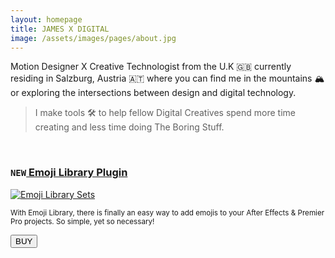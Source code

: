 ```yaml
---
layout: homepage
title: JAMES X DIGITAL
image: /assets/images/pages/about.jpg
---
```


Motion Designer X Creative Technologist from the U.K 🇬🇧 currently residing in Salzburg, Austria 🇦🇹​ where you can find me in the mountains 🏔 or exploring the intersections between design and digital technology.

> I make tools 🛠️ to help fellow Digital Creatives spend more time creating and less time doing The Boring Stuff.

<br/>

<h3><code class="language-plaintext">NEW</code><a href="/emojilibrary"> Emoji Library Plugin</a></h3>
<a href="/emojilibrary"><img src="{{site.baseurl}}/images/2022/09/emoji_branding_all.gif#left" alt="Emoji Library Sets" loading="lazy"></a>

<small>With Emoji Library, there is finally an easy way to add emojis to your After Effects & Premier Pro projects. So simple, yet so necessary!</small>

  <form action="/emojilibrary#buy">
        <input class="buy-button" type="submit" value="BUY" />
  </form>

